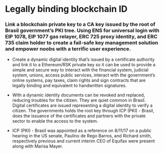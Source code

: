 # Legally binding blockchain ID

### Link a blockchain private key to a CA key issued by the root of Brasil government’s PKI tree. Using ENS for universal login with EIP 1078, EIP 1077 gas relayer, ERC 725 proxy identity, and ERC 735 claim holder to create a fail-safe key management solution and empower noobs with a terrific user experience.

* Create a dynamic digital identity that’s issued by a certificate authority and link it to a Ethereum/RSK private key so it can be used to provide a simple and secure way to interact with the financial system, judicial system, unions, access public services, interact with the government’s online systems, pay taxes, claim rights and sign contracts that are legally binding and equivalent to handwritten signatures.

* With a dynamic identity documents can be revoked and replaced, reducing troubles for the citizen. They are quiet common in Brasil. Digital certificates are issued representing a digital identity to verify a citizen. The governments holds the root key  through ICP (PKI) - Brasil, does the issuance of the certificates and partners with the private sector to enable the access to the system.

* ICP (PKI) - Brasil was appointed as a reference on 8/11/17 on a public hearing in the US senate, Paulino de Rego Barros, and Richard smith, respectively previous and current interim CEO of Equifax were present along with Marisa Mayer.
